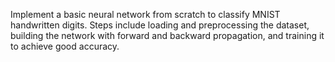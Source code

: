  Implement a basic neural network from scratch to classify MNIST handwritten digits. Steps include loading and preprocessing the dataset, building the network with forward and backward propagation, and training it to achieve good accuracy.
